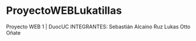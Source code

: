 # ProyectoWEBLukatillas
Proyecto WEB 1 | DuocUC
INTEGRANTES:
  Sebastián Alcaíno Ruz
  Lukas Otto Oñate
